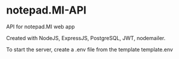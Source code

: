 # notepad.MI-API
API for notepad.MI web app

Created with NodeJS, ExpressJS, PostgreSQL, JWT, nodemailer. 

To start the server, create a .env file from the template template.env

